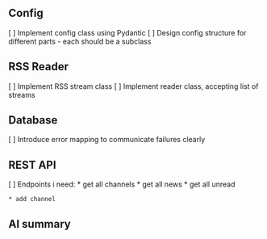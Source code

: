 ## Config
[ ] Implement config class using Pydantic
[ ] Design config structure for different parts - each should be a subclass

## RSS Reader
[ ] Implement RSS stream class
[ ] Implement reader class, accepting list of streams

## Database
[ ] Introduce error mapping to communicate failures clearly

## REST API
[ ] Endpoints i need:
    * get all channels
    * get all news
    * get all unread

    * add channel


## AI summary
